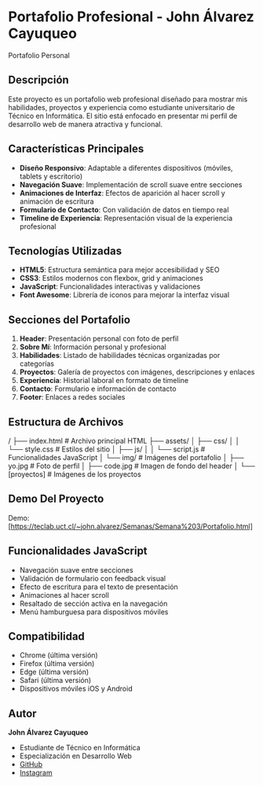 # Portafolio Profesional - John Álvarez Cayuqueo
 Portafolio Personal
## Descripción
Este proyecto es un portafolio web profesional diseñado para mostrar mis habilidades, proyectos y experiencia como estudiante universitario de Técnico en Informática. El sitio está enfocado en presentar mi perfil de desarrollo web de manera atractiva y funcional.

## Características Principales
- **Diseño Responsivo**: Adaptable a diferentes dispositivos (móviles, tablets y escritorio)
- **Navegación Suave**: Implementación de scroll suave entre secciones
- **Animaciones de Interfaz**: Efectos de aparición al hacer scroll y animación de escritura
- **Formulario de Contacto**: Con validación de datos en tiempo real
- **Timeline de Experiencia**: Representación visual de la experiencia profesional

## Tecnologías Utilizadas
- **HTML5**: Estructura semántica para mejor accesibilidad y SEO
- **CSS3**: Estilos modernos con flexbox, grid y animaciones
- **JavaScript**: Funcionalidades interactivas y validaciones
- **Font Awesome**: Librería de iconos para mejorar la interfaz visual

## Secciones del Portafolio
1. **Header**: Presentación personal con foto de perfil
2. **Sobre Mí**: Información personal y profesional
3. **Habilidades**: Listado de habilidades técnicas organizadas por categorías
4. **Proyectos**: Galería de proyectos con imágenes, descripciones y enlaces
5. **Experiencia**: Historial laboral en formato de timeline
6. **Contacto**: Formulario e información de contacto
7. **Footer**: Enlaces a redes sociales

## Estructura de Archivos
/
├── index.html                # Archivo principal HTML
├── assets/
│   ├── css/
│   │   └── style.css         # Estilos del sitio
│   ├── js/
│   │   └── script.js         # Funcionalidades JavaScript
│   └── img/                  # Imágenes del portafolio
│       ├── yo.jpg            # Foto de perfil
│       ├── code.jpg          # Imagen de fondo del header
│       └── [proyectos]       # Imágenes de los proyectos

## Demo Del Proyecto
Demo: [https://teclab.uct.cl/~john.alvarez/Semanas/Semana%203/Portafolio.html]

## Funcionalidades JavaScript
- Navegación suave entre secciones
- Validación de formulario con feedback visual
- Efecto de escritura para el texto de presentación
- Animaciones al hacer scroll
- Resaltado de sección activa en la navegación
- Menú hamburguesa para dispositivos móviles

## Compatibilidad
- Chrome (última versión)
- Firefox (última versión)
- Edge (última versión)
- Safari (última versión)
- Dispositivos móviles iOS y Android

## Autor
**John Álvarez Cayuqueo**
- Estudiante de Técnico en Informática
- Especialización en Desarrollo Web
- [GitHub](https://github.com/John10Alvarezz)
- [Instagram](https://www.instagram.com/john._.alvarez_/)

